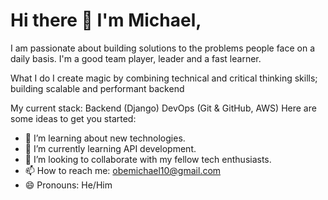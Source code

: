 # Hi there 👋 I'm Michael,
I am passionate about building solutions to the problems people face on a daily basis. I'm a good team player, leader and a fast learner.

What I do
I create magic by combining technical and critical thinking skills; building scalable and performant backend

My current stack:
Backend (Django)
DevOps (Git & GitHub, AWS)
Here are some ideas to get you started:

- 🔭 I’m learning about new technologies.
- 🌱 I’m currently learning API development.
- 👯 I’m looking to collaborate with my fellow tech enthusiasts.
- 📫 How to reach me: obemichael10@gmail.com
- 😄 Pronouns: He/Him
